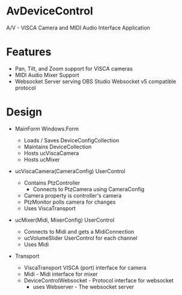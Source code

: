 # AvDeviceControl
A/V - VISCA Camera and MIDI Audio Interface Application

# Features
- Pan, Tilt, and Zoom support for VISCA cameras
- MIDI Audio Mixer Support
- Websocket Server serving OBS Studio Websocket v5 compatible protocol


# Design
- MainForm Windows.Form
    - Loads / Saves DeviceConfigCollection
    - Maintains DeviceCollection
    - Hosts ucViscaCamera
    - Hosts ucMixer

- ucViscaCamera(CameraConfig) UserControl
  - Contains PtzController
    - Connects to PtzCamera using CameraConfig
  - Camera property is controller's camera
  - PtzMonitor polls camera for changes
  - Uses ViscaTransport

- ucMixer(Midi, MixerConfig) UserControl
    - Connects to Midi and gets a MidiConnection
    - ucVolumeSlider UserControl for each channel
    - Uses Midi
- Transport
    - ViscaTransport VISCA (port) interface for camera
    - Midi - Midi interface for mixer
    - DeviceControlWebsocket - Protocol interface for websocket
        - uses Webserver - The websocket server